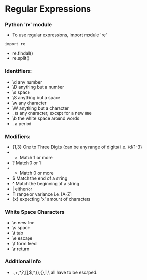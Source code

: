 # Regular Expressions

### Python 're' module

- To use regular expressions, import module 're'
```
import re
```
- re.findall()
- re.split()


### Identifiers:

- \d any number
- \D anything but a number
- \s space
- \S anything but a space
- \w any character
- \W anything but a character
- . is any character, except for a new line
- \b the white space around words
- \. a period


### Modifiers:

- {1,3} One to Three Digits (can be any range of digits) i.e. \d{1-3}
- + Match 1 or more
- ? Match 0 or 1
- * Match 0 or more
- $ Match the end of a string
- ^ Match the beginning of a string
- | either/or
- [] range or variance i.e. [A-Z]
- {x} expecting 'x' amount of characters


### White Space Characters

- \n new line
- \s space
- \t tab
- \e escape
- \f form feed
- \r return


### Additional Info

- .,+,*,?,[],$,^,(),{},|,\ all have to be escaped.